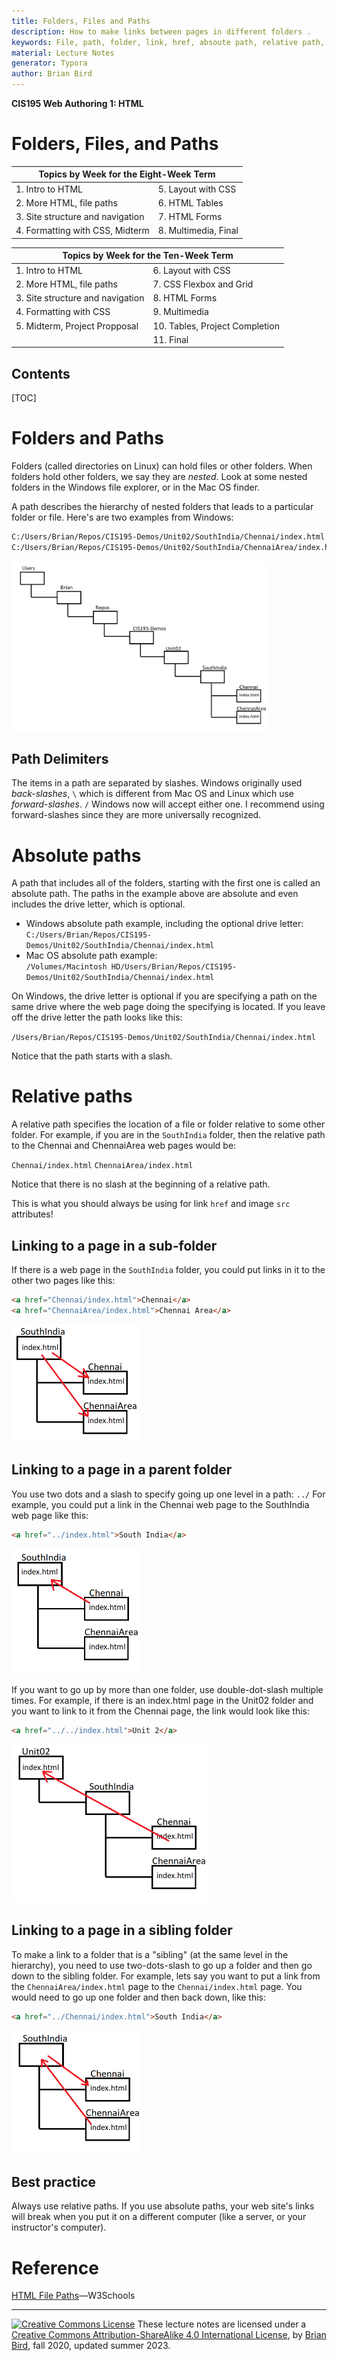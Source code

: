 ```yaml
---
title: Folders, Files and Paths
description: How to make links between pages in different folders .
keywords: File, path, folder, link, href, absoute path, relative path, path delimiter.
material: Lecture Notes
generator: Typora
author: Brian Bird
---
```

**CIS195 Web Authoring 1: HTML**

<h1>Folders, Files, and Paths</h1>

<table hidden>
  <thead>
    <tr>
      <th colspan="2">Topics by Week for the Eight-Week Term</th>
    </tr>
  </thead>
  <tbody>
    <tr>
      <td>1. Intro to HTML</td>
      <td>5. Layout with CSS</td>
    </tr>
    <tr>
      <td>2. More HTML, file paths</td>
      <td>6. HTML Tables</td>
    </tr>
    <tr>
      <td>3. Site structure and navigation</td>
      <td>7. HTML Forms</td>
    </tr>
    <tr>
      <td>4. Formatting with CSS, Midterm</td>
      <td>8. Multimedia, Final</td>
    </tr>
  </tbody>
</table>
<table >
  <thead>
    <tr>
      <th colspan="2">Topics by Week for the Ten-Week Term</th>
    </tr>
  </thead>
  <tbody>
    <tr>
      <td>1. Intro to HTML</td>
      <td>6. Layout with CSS</td>
    </tr>
    <tr>
      <td>2. More HTML, file paths</td>
      <td>7. CSS Flexbox and Grid</td>
    </tr>
    <tr>
      <td>3. Site structure and navigation</td>
      <td>8. HTML Forms</td>
    </tr>
    <tr>
      <td>4. Formatting with CSS</td>
      <td>9. Multimedia</td>
    </tr>
    <tr>
      <td>5. Midterm, Project Propposal</td>
      <td>10. Tables, Project Completion</td>
    </tr>
      <tr>
          <td></td>
          <td>11. Final</td>
      </tr>
  </tbody>
</table>

<h2>Contents</h2>

[TOC]

# Folders and Paths

Folders (called directories on Linux) can hold files or other folders. When folders hold other folders, we say they are *nested*. Look at some nested folders in the Windows file explorer, or in the Mac OS finder.

A path describes the hierarchy of nested folders that leads to a particular folder or file. Here's are two examples from Windows:

```bash
C:/Users/Brian/Repos/CIS195-Demos/Unit02/SouthIndia/Chennai/index.html
C:/Users/Brian/Repos/CIS195-Demos/Unit02/SouthIndia/ChennaiArea/index.html
```

<img src="FolderTree.png" style="zoom:40%;" />

## Path Delimiters

The items in a path are separated by slashes. Windows originally used *back-slashes*,
`\` 
which is different from Mac OS and Linux which use *forward-slashes*.
 `/`
Windows now will accept either one. I recommend using forward-slashes since they are more universally recognized.

# Absolute paths

A path that includes all of the folders, starting with the first one  is called an absolute path. The paths in the example above are absolute and even includes the drive letter, which is optional. 

- Windows absolute path example, including the optional drive letter:  
  `C:/Users/Brian/Repos/CIS195-Demos/Unit02/SouthIndia/Chennai/index.html`
- Mac OS absolute path example:  
  `/Volumes/Macintosh HD/Users/Brian/Repos/CIS195-Demos/Unit02/SouthIndia/Chennai/index.html`

On Windows, the drive letter is optional if you are specifying a path on the same drive where the web page doing the specifying is located. If you leave off the drive letter the path looks like this:

`/Users/Brian/Repos/CIS195-Demos/Unit02/SouthIndia/Chennai/index.html`

Notice that the path starts with a slash.

# Relative paths

A relative path specifies the location of a file or folder relative to some other folder. For example, if you are in the `SouthIndia` folder, then the relative path to the Chennai and ChennaiArea web pages would be: 

`Chennai/index.html`
`ChennaiArea/index.html`

Notice that there is no slash at the beginning of a relative path.

This is what you should always be using for link `href` and image `src` attributes!

## Linking to a page in a sub-folder

If there is a web page in the `SouthIndia` folder, you could put links in it to the other two pages like this:

```html
<a href="Chennai/index.html">Chennai</a>
<a href="ChennaiArea/index.html">Chennai Area</a>
```

<img src="FolderTree-SubfolderLink.png" style="zoom:50%;" />

## Linking to a page in a parent folder

You use two dots and a slash to specify going up one level in a path: `../`
For example, you could put a link in the Chennai web page to the SouthIndia web page like this:

```html
<a href="../index.html">South India</a>
```

<img src="FolderTree-ParentLink.png" style="zoom:50%;" />

If you want to go up by more than one folder, use double-dot-slash multiple times. For example, if  there is an index.html page in the Unit02 folder and you want to link to it from the Chennai page, the link would look like this:

```html
<a href="../../index.html">Unit 2</a>
```

<img src="FolderTree-LinkTwoFoldersUp.png" style="zoom:50%;" />

## Linking to a page in a sibling folder

To make a link to a folder that is a "sibling" (at the same level in the hierarchy), you need to use two-dots-slash to go up a folder and then go down to the sibling folder. For example, lets say you want to put a link from the `ChennaiArea/index.html` page to the `Chennai/index.html` page. You would need to go up one folder and then back down, like this:

```html
<a href="../Chennai/index.html">South India</a>
```

<img src="FolderTree-SiblingFolderLink.png" style="zoom:50%;" />



## Best practice

Always use relative paths. If you use absolute paths, your web site's links will break when you put it on a different computer (like a server, or your instructor's computer).



# Reference

[HTML File Paths](https://www.w3schools.com/Html/html_filepaths.asp)&mdash;W3Schools

------

[![Creative Commons License](https://i.creativecommons.org/l/by/4.0/80x15.png)](http://creativecommons.org/licenses/by-sa/4.0/) These lecture notes are licensed under a [Creative Commons Attribution-ShareAlike 4.0 International License](http://creativecommons.org/licenses/by-sa/4.0/), by [Brian Bird](https://profbird.dev/), fall 2020, updated summer 2023.